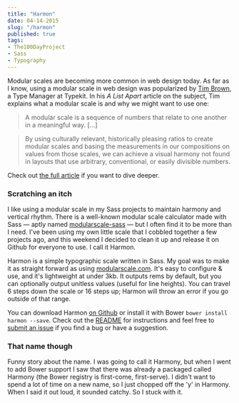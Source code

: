 ```yaml
---
title: "Harmon"
date: 04-14-2015
slug: "/harmon"
published: true
tags:
- The100DayProject
- Sass
- Typography
---
```


Modular scales are becoming more common in web design today. As far as I know, using a modular scale in web design was popularized by [Tim Brown](https://twitter.com/timbrown), a Type Manager at Typekit. In his _A List Apart_ article on the subject, Tim explains what a modular scale is and why we might want to use one:

> A modular scale is a sequence of numbers that relate to one another in a meaningful way. [...]

> By using culturally relevant, historically pleasing ratios to create modular scales and basing the measurements in our compositions on values from those scales, we can achieve a visual harmony not found in layouts that use arbitrary, conventional, or easily divisible numbers.

Check out [the full article](http://alistapart.com/article/more-meaningful-typography) if you want to dive deeper.

### Scratching an itch
I like using a modular scale in my Sass projects to maintain harmony and vertical rhythm. There is a well-known modular scale calculator made with Sass — aptly named [modularscale-sass]() — but I often find it to be more than I need. I've been using my own little scale that I cobbled together a few projects ago, and this weekend I decided to clean it up and release it on Github for everyone to use. I call it Harmon.

Harmon is a simple typographic scale written in Sass. My goal was to make it as straight forward as using [modularscale.com](http://modularscale.com). It's easy to configure & use, and it's lightweight at under 3kb. It outputs rems by default, but you can optionally output unitless values (useful for line heights). You can travel 6 steps down the scale or 16 steps up; Harmon will throw an error if you go outside of that range.

You can download Harmon [on Github](https://github.com/nickpfisterer/harmon) or install it with Bower `bower install harmon --save`. Check out the [README](https://github.com/nickpfisterer/harmon/blob/master/README.md) for instructions and feel free to [submit an issue](https://github.com/nickpfisterer/harmon/issues) if you find a bug or have a suggestion.

### That name though
Funny story about the name. I was going to call it Harmony, but when I went to add Bower support I saw that there was already a packaged called Harmony (the Bower registry is first-come, first-serve). I didn't want to spend a lot of time on a new name, so I just chopped off the 'y' in Harmony. When I said it out loud, it sounded catchy. So I stuck with it.
